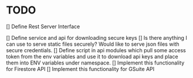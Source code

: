 # TODO

[] Define Rest Server Interface

[] Define service and api for downloading secure keys
  [] Is there anything I can use to serve static files securely? Would like
     to serve json files with secure credentials.
  [] Define script in api modules which pull some access token from the
     env variables and use it to download api keys and place them into ENV
     variables under namespace.
  [] Implement this functionality for Firestore API
  [] Implement this functionality for GSuite API